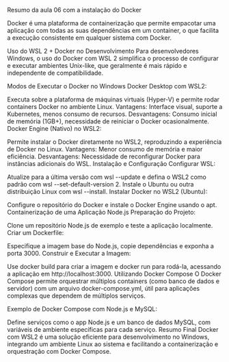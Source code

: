 Resumo da aula 06 com a instalação do Docker

Docker é uma plataforma de containerização que permite empacotar uma aplicação com todas as suas dependências em um container, o que facilita a execução consistente em qualquer sistema com Docker.

Uso do WSL 2 + Docker no Desenvolvimento
Para desenvolvedores Windows, o uso do Docker com WSL 2 simplifica o processo de configurar e executar ambientes Unix-like, que geralmente é mais rápido e independente de compatibilidade.

Modos de Executar o Docker no Windows
Docker Desktop com WSL2:

Executa sobre a plataforma de máquinas virtuais (Hyper-V) e permite rodar containers Docker no ambiente Linux.
Vantagens: Interface visual, suporte a Kubernetes, menos consumo de recursos.
Desvantagens: Consumo inicial de memória (1GB+), necessidade de reiniciar o Docker ocasionalmente.
Docker Engine (Nativo) no WSL2:

Permite instalar o Docker diretamente no WSL2, reproduzindo a experiência de Docker no Linux.
Vantagens: Menor consumo de memória e maior eficiência.
Desvantagens: Necessidade de reconfigurar Docker para instâncias adicionais do WSL.
Instalação e Configuração
Configurar WSL:

Atualize para a última versão com wsl --update e defina o WSL2 como padrão com wsl --set-default-version 2.
Instale o Ubuntu ou outra distribuição Linux com wsl --install.
Instalar Docker no WSL2 (Ubuntu):

Configure o repositório do Docker e instale o Docker Engine usando o apt.
Containerização de uma Aplicação Node.js
Preparação do Projeto:

Clone um repositório Node.js de exemplo e teste a aplicação localmente.
Criar um Dockerfile:

Especifique a imagem base do Node.js, copie dependências e exponha a porta 3000.
Construir e Executar a Imagem:

Use docker build para criar a imagem e docker run para rodá-la, acessando a aplicação em http://localhost:3000.
Utilizando Docker Compose
O Docker Compose permite orquestrar múltiplos containers (como banco de dados e servidor) com um arquivo docker-compose.yml, útil para aplicações complexas que dependem de múltiplos serviços.

Exemplo de Docker Compose com Node.js e MySQL:

Define serviços como o app Node.js e um banco de dados MySQL, com variáveis de ambiente específicas para cada serviço.
Resumo Final
Docker com WSL2 é uma solução eficiente para desenvolvimento no Windows, integrando um ambiente Linux ao sistema e facilitando a containerização e orquestração com Docker Compose.